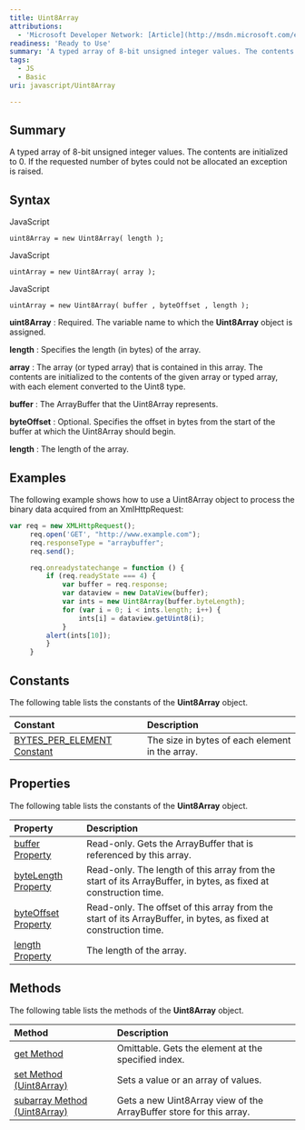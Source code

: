 ```yaml
---
title: Uint8Array
attributions:
  - 'Microsoft Developer Network: [Article](http://msdn.microsoft.com/en-us/library/ie/br212477(v=vs.94).aspx)'
readiness: 'Ready to Use'
summary: 'A typed array of 8-bit unsigned integer values. The contents are initialized to 0. If the requested number of bytes could not be allocated an exception is raised.'
tags:
  - JS
  - Basic
uri: javascript/Uint8Array

---
```

## <span>Summary</span>

A typed array of 8-bit unsigned integer values. The contents are initialized to 0. If the requested number of bytes could not be allocated an exception is raised.

## <span>Syntax</span>

<span class="language">JavaScript</span>

    uint8Array = new Uint8Array( length );

<span class="language">JavaScript</span>

    uintArray = new Uint8Array( array );

<span class="language">JavaScript</span>

    uintArray = new Uint8Array( buffer , byteOffset , length );

**uint8Array**
:   Required. The variable name to which the **Uint8Array** object is assigned.

**length**
:   Specifies the length (in bytes) of the array.

**array**
:   The array (or typed array) that is contained in this array. The contents are initialized to the contents of the given array or typed array, with each element converted to the Uint8 type.

**buffer**
:   The ArrayBuffer that the Uint8Array represents.

**byteOffset**
:   Optional. Specifies the offset in bytes from the start of the buffer at which the Uint8Array should begin.

**length**
:   The length of the array.

## <span>Examples</span>

The following example shows how to use a Uint8Array object to process the binary data acquired from an XmlHttpRequest:

``` js
var req = new XMLHttpRequest();
     req.open('GET', "http://www.example.com");
     req.responseType = "arraybuffer";
     req.send();

     req.onreadystatechange = function () {
         if (req.readyState === 4) {
             var buffer = req.response;
             var dataview = new DataView(buffer);
             var ints = new Uint8Array(buffer.byteLength);
             for (var i = 0; i < ints.length; i++) {
                 ints[i] = dataview.getUint8(i);
             }
         alert(ints[10]);
         }
     }
```

## <span>Constants</span>

The following table lists the constants of the **Uint8Array** object.

|Constant|Description|
|:-------|:----------|
|[BYTES\_PER\_ELEMENT Constant](/javascript/Uint8Array/BYTES_PER_ELEMENT)|The size in bytes of each element in the array.|

## <span>Properties</span>

The following table lists the constants of the **Uint8Array** object.

|Property|Description|
|:-------|:----------|
|[buffer Property](/javascript/Uint8Array/buffer)|Read-only. Gets the ArrayBuffer that is referenced by this array.|
|[byteLength Property](/javascript/Uint8Array/byteLength)|Read-only. The length of this array from the start of its ArrayBuffer, in bytes, as fixed at construction time.|
|[byteOffset Property](/javascript/Uint8Array/byteOffset)|Read-only. The offset of this array from the start of its ArrayBuffer, in bytes, as fixed at construction time.|
|[length Property](/javascript/Uint8Array/length)|The length of the array.|

## <span>Methods</span>

The following table lists the methods of the **Uint8Array** object.

|Method|Description|
|:-----|:----------|
|[get Method](/javascript/Uint8Array/get)|Omittable. Gets the element at the specified index.|
|[set Method (Uint8Array)](/javascript/Uint8Array/set)|Sets a value or an array of values.|
|[subarray Method (Uint8Array)](/javascript/Uint8Array/subarray)|Gets a new Uint8Array view of the ArrayBuffer store for this array.|

